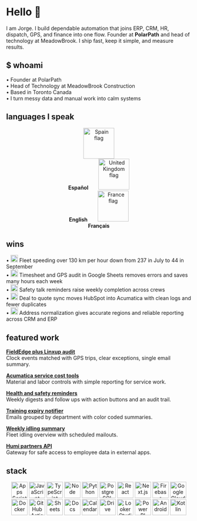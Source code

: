 # Hello 👋

I am Jorge. I build dependable automation that joins ERP, CRM, HR, dispatch, GPS, and finance into one flow. Founder at **PolarPath** and head of technology at MeadowBrook. I ship fast, keep it simple, and measure results.

## $ whoami
• Founder at PolarPath  
• Head of Technology at MeadowBrook Construction  
• Based in Toronto Canada  
• I turn messy data and manual work into calm systems

## languages I speak
<p align="center">
  <span>
    <img src="https://github.githubassets.com/images/icons/emoji/unicode/1f1ea-1f1f8.png?v8" height="84" alt="Spain flag"><br><b>Español</b>
  </span>
  &nbsp;&nbsp;&nbsp;&nbsp;&nbsp;
  <span>
    <img src="https://github.githubassets.com/images/icons/emoji/unicode/1f1ec-1f1e7.png?v8" height="84" alt="United Kingdom flag"><br><b>English</b>
  </span>
  &nbsp;&nbsp;&nbsp;&nbsp;&nbsp;
  <span>
    <img src="https://github.githubassets.com/images/icons/emoji/unicode/1f1eb-1f1f7.png?v8" height="84" alt="France flag"><br><b>Français</b>
  </span>
</p>



## wins
• <img src="https://cdn.simpleicons.org/googleanalytics/2E7D32" height="20" alt=""> Fleet speeding over 130 km per hour down from 237 in July to 44 in September  
• <img src="https://cdn.simpleicons.org/googlesheets/34A853" height="20" alt=""> Timesheet and GPS audit in Google Sheets removes errors and saves many hours each week  
• <img src="https://cdn.simpleicons.org/gmail/EA4335" height="20" alt=""> Safety talk reminders raise weekly completion across crews  
• <img src="https://cdn.simpleicons.org/hubspot/FF7A59" height="20" alt=""> Deal to quote sync moves HubSpot into Acumatica with clean logs and fewer duplicates  
• <img src="https://cdn.simpleicons.org/database/6E6E6E" height="20" alt=""> Address normalization gives accurate regions and reliable reporting across CRM and ERP

## featured work

<p>
  <a href="https://github.com/jorgedsp93/Fieldedge-linxup-clock-audit"><b>FieldEdge plus Linxup audit</b></a><br>
  Clock events matched with GPS trips, clear exceptions, single email summary.
</p>

<p>
  <a href="https://github.com/jorgedsp93/SO_Material-Labour"><b>Acumatica service cost tools</b></a><br>
  Material and labor controls with simple reporting for service work.
</p>

<p>
  <a href="https://github.com/jorgedsp93/H-S_Reminder"><b>Health and safety reminders</b></a><br>
  Weekly digests and follow ups with action buttons and an audit trail.
</p>

<p>
  <a href="https://github.com/jorgedsp93/training-expiry-notifier"><b>Training expiry notifier</b></a><br>
  Emails grouped by department with color coded summaries.
</p>

<p>
  <a href="https://github.com/jorgedsp93/Weekly-Idling-Summary"><b>Weekly idling summary</b></a><br>
  Fleet idling overview with scheduled mailouts.
</p>

<p>
  <a href="https://github.com/jorgedsp93?tab=repositories&q=Humi%20partners%20API"><b>Humi partners API</b></a><br>
  Gateway for safe access to employee data in external apps.
</p>


## stack
<p align="center">
  <img src="https://cdn.simpleicons.org/googleappsscript/4285F4" height="44" alt="Apps Script">
  <img src="https://cdn.simpleicons.org/javascript/F7DF1E" height="44" alt="JavaScript">
  <img src="https://cdn.simpleicons.org/typescript/3178C6" height="44" alt="TypeScript">
  <img src="https://cdn.simpleicons.org/nodedotjs/339933" height="44" alt="Node">
  <img src="https://cdn.simpleicons.org/python/3776AB" height="44" alt="Python">
  <img src="https://cdn.simpleicons.org/postgresql/4169E1" height="44" alt="PostgreSQL">
  <img src="https://cdn.simpleicons.org/react/61DAFB" height="44" alt="React">
<img src="https://cdn.simpleicons.org/nextdotjs/FFFFFF" height="44" alt="Next.js">
  <img src="https://cdn.simpleicons.org/firebase/FFCA28" height="44" alt="Firebase">
  <img src="https://cdn.simpleicons.org/googlecloud/4285F4" height="44" alt="Google Cloud">
  <img src="https://cdn.simpleicons.org/docker/2496ED" height="44" alt="Docker">
  <img src="https://cdn.simpleicons.org/githubactions/2088FF" height="44" alt="GitHub Actions">
  <img src="https://cdn.simpleicons.org/googlesheets/34A853" height="44" alt="Sheets">
  <img src="https://cdn.simpleicons.org/googledocs/4285F4" height="44" alt="Docs">
  <img src="https://cdn.simpleicons.org/googlecalendar/4285F4" height="44" alt="Calendar">
  <img src="https://cdn.simpleicons.org/googledrive/4285F4" height="44" alt="Drive">
  <img src="https://cdn.simpleicons.org/looker/4285F4" height="44" alt="Looker Studio">
  <!-- Reliable Power BI logo from Simple Icons repo -->
<img src="https://cdn.jsdelivr.net/gh/microsoft/PowerBI-Icons/PNG/Power-BI.png" height="44" alt="Power BI">
  <img src="https://cdn.simpleicons.org/android/3DDC84" height="44" alt="Android">
  <img src="https://cdn.simpleicons.org/kotlin/7F52FF" height="44" alt="Kotlin">
</p>
